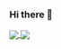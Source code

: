 ### Hi there 👋


<a href="https://github.com/robcodehub/github-readme-stats">
  <img align="center" src="https://github-readme-stats.vercel.app/api/pin/?username=robcodehub&show_icons=true&theme=radical&repo=github-readme-stats" />
</a>
<a href="https://github.com/robcodehub/convoychat">
  <img align="center" src="https://github-readme-stats.vercel.app/api/top-langs/?username=robcodehub&layout=compact&langs_count=10&theme=radical)" />
</a>

<!--
**robcodehub/robcodehub** is a ✨ _special_ ✨ repository because its `README.md` (this file) appears on your GitHub profile.

Here are some ideas to get you started:

- 🔭 I’m currently working on ...
- 🌱 I’m currently learning ...
- 👯 I’m looking to collaborate on ...
- 🤔 I’m looking for help with ...
- 💬 Ask me about ...
- 📫 How to reach me: ...
- 😄 Pronouns: ...
- ⚡ Fun fact: ...
-->
